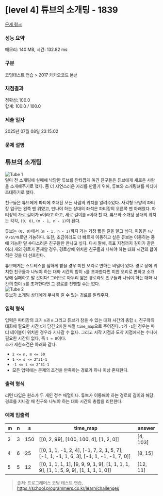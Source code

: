# [level 4] 튜브의 소개팅 - 1839 

[문제 링크](https://school.programmers.co.kr/learn/courses/30/lessons/1839) 

### 성능 요약

메모리: 140 MB, 시간: 132.82 ms

### 구분

코딩테스트 연습 > 2017 카카오코드 본선

### 채점결과

정확성: 100.0<br/>합계: 100.0 / 100.0

### 제출 일자

2025년 07월 08일 23:15:02

### 문제 설명

<h2>튜브의 소개팅</h2>

<p><img src="https://t1.kakaocdn.net/codefestival/tube1.png" title="" alt="Tube 1"><br>
얼마 전 소개팅에 실패해 낙담한 튜브를 안타깝게 여긴 친구들은 튜브에게 새로운 사람을 소개해주기로 했다. 좀 더 자연스러운 자리를 만들기 위해, 튜브와 소개팅녀를 파티에 초대하기로 했다.</p>

<p>친구들은 튜브에게 파티에 초대된 모든 사람의 위치를 알려주었다. 사각형 모양의 파티장 입구는 왼쪽 맨 위였고, 만나야 하는 상대의 좌석은 파티장의 오른쪽 맨 아래였다. 파티장의 가로 길이가 <code>n</code>이라고 하고, 세로 길이를 <code>m</code>이라 할 때, 튜브와 소개팅 상대의 위치는 각각, <code>(0, 0)</code>, <code>(m - 1, n - 1)</code>이 된다.</p>

<p>튜브는 <code>(0, 0)</code>에서 <code>(m - 1, n - 1)</code>까지 가는 가장 짧은 길을 알고 싶다. 이동은 <code>좌/우/상/하</code>로만 가능하다. 또한, 조금이라도 더 빠르게 이동하고 싶은 튜브는 이동하는 중에 가능한 덜 수다스러운 친구들만 만나고 싶다. 다시 말해, 목표 지점까지 길이가 같은 여러 개의 경로가 존재할 경우, 경로상에 위치한 친구들과 나눠야 하는 대화 시간의 합이 적은 것을 더 선호한다.</p>

<p>튜브에게는 스트레스를 심하게 받을 경우 미친 오리로 변하는 비밀이 있다. 경로 상에 위치한 친구들과 나눠야 하는 대화 시간의 합이 <code>s</code>를 초과한다면 미친 오리로 변하고 소개팅에 실패하고 말 것이다! 그러므로 아무리 짧은 경로라도 친구들과 나눠야 하는 대화 시간의 합이 <code>s</code>를 초과한다면 그 경로를 진행할 수는 없다.<br>
<img src="https://t1.kakaocdn.net/codefestival/tube2.png" title="" alt="Tube 2"><br>
튜브가 소개팅 상대에게 무사히 갈 수 있는 경로를 알려주자.</p>

<h3>입력 형식</h3>

<p>입력은 파티장의 크기 <code>m</code>과 <code>n</code> 그리고 튜브가 참을 수 있는 대화 시간의 총합 <code>s</code>, 친구와의 대화에 필요한 시간 <code>t</code>가 담긴 2차원 배열 <code>time_map</code>으로 주어진다. <code>t</code>가 <code>-1</code>인 경우는 파티 테이블이 위치한 경우라 지나갈 수 없다. 그리고 시작 지점과 도착 지점에서는 수다에 필요한 시간이 없다, 즉 <code>t = 0</code>이다.<br>
추가 제한조건은 아래와 같다.</p>

<ul>
<li><code>2 &lt;= n, m &lt;= 50</code></li>
<li><code>1 &lt;= s &lt;= 2^31-1</code></li>
<li><code>-1 &lt;= t &lt;= 2^31-1</code></li>
<li>모든 입력에는 문제의 조건을 만족하는 경로가 하나 이상 존재한다.</li>
</ul>

<h3>출력 형식</h3>

<p>리턴 타입은 원소가 두 개인 정수 배열이다. 튜브가 이동해야 하는 경로의 길이와 해당 경로를 지나갈 때 친구와 나눠야 하는 대화 시간의 총합을 리턴한다.</p>

<h3>예제 입출력</h3>
<table class="table">
        <thead><tr>
<th>m</th>
<th>n</th>
<th>s</th>
<th>time_map</th>
<th>answer</th>
</tr>
</thead>
        <tbody><tr>
<td>3</td>
<td>3</td>
<td>150</td>
<td>[[0, 2, 99], [100, 100, 4], [1, 2, 0]]</td>
<td>[4, 103]</td>
</tr>
<tr>
<td>4</td>
<td>6</td>
<td>25</td>
<td>[[0, 1, 1, -1, 2, 4], [-1, 7, 2, 1, 5, 7], [-1, 1, -1, 1, 6, 3], [-1, 1, -1, -1, 7, 0]]</td>
<td>[8, 15]</td>
</tr>
<tr>
<td>5</td>
<td>5</td>
<td>12</td>
<td>[[0, 1, 1, 1, 1], [9, 9, 9, 1, 9], [1, 1, 1, 1, 9], [1, 1, 5, 9, 9], [1, 1, 1, 1, 0]]</td>
<td>[12, 11]</td>
</tr>
</tbody>
      </table>

> 출처: 프로그래머스 코딩 테스트 연습, https://school.programmers.co.kr/learn/challenges